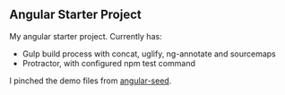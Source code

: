 Angular Starter Project
------------------------
My angular starter project.  Currently has:
* Gulp build process with concat, uglify, ng-annotate and sourcemaps
* Protractor, with configured npm test command

I pinched the demo files from [angular-seed](https://github.com/angular/angular-seed).
